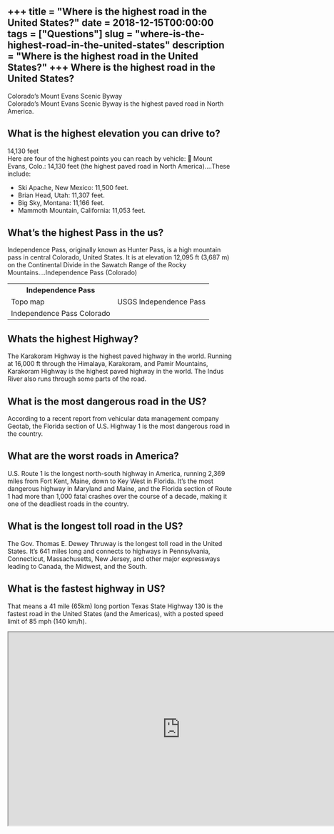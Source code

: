 +++
title = "Where is the highest road in the United States?"
date = 2018-12-15T00:00:00
tags = ["Questions"]
slug = "where-is-the-highest-road-in-the-united-states"
description = "Where is the highest road in the United States?"
+++
Where is the highest road in the United States?
-----------------------------------------------

Colorado’s Mount Evans Scenic Byway  
Colorado’s Mount Evans Scenic Byway is the highest paved road in North America.

What is the highest elevation you can drive to?
-----------------------------------------------

14,130 feet  
Here are four of the highest points you can reach by vehicle:  Mount Evans, Colo.: 14,130 feet (the highest paved road in North America)….These include:

- Ski Apache, New Mexico: 11,500 feet.
- Brian Head, Utah: 11,307 feet.
- Big Sky, Montana: 11,166 feet.
- Mammoth Mountain, California: 11,053 feet.

What’s the highest Pass in the us?
----------------------------------

Independence Pass, originally known as Hunter Pass, is a high mountain pass in central Colorado, United States. It is at elevation 12,095 ft (3,687 m) on the Continental Divide in the Sawatch Range of the Rocky Mountains….Independence Pass (Colorado)

<table><tr><th>Independence Pass</th></tr><tr><td>Topo map</td><td>USGS Independence Pass</td></tr><tr><td>Independence Pass Colorado</td></tr></table>

Whats the highest Highway?
--------------------------

The Karakoram Highway is the highest paved highway in the world. Running at 16,000 ft through the Himalaya, Karakoram, and Pamir Mountains, Karakoram Highway is the highest paved highway in the world. The Indus River also runs through some parts of the road.

What is the most dangerous road in the US?
------------------------------------------

According to a recent report from vehicular data management company Geotab, the Florida section of U.S. Highway 1 is the most dangerous road in the country.

What are the worst roads in America?
------------------------------------

U.S. Route 1 is the longest north-south highway in America, running 2,369 miles from Fort Kent, Maine, down to Key West in Florida. It’s the most dangerous highway in Maryland and Maine, and the Florida section of Route 1 had more than 1,000 fatal crashes over the course of a decade, making it one of the deadliest roads in the country.

What is the longest toll road in the US?
----------------------------------------

The Gov. Thomas E. Dewey Thruway is the longest toll road in the United States. It’s 641 miles long and connects to highways in Pennsylvania, Connecticut, Massachusetts, New Jersey, and other major expressways leading to Canada, the Midwest, and the South.

What is the fastest highway in US?
----------------------------------

That means a 41 mile (65km) long portion Texas State Highway 130 is the fastest road in the United States (and the Americas), with a posted speed limit of 85 mph (140 km/h).

<iframe allow="accelerometer; autoplay; clipboard-write; encrypted-media; gyroscope; picture-in-picture" allowfullscreen="" class="__youtube_prefs__  epyt-is-override  no-lazyload" data-no-lazy="1" data-origheight="433" data-origwidth="770" data-skipgform_ajax_framebjll="" height="433" id="_ytid_21571" loading="lazy" src="https://www.youtube.com/embed/gd5SYDzXKKY?enablejsapi=1&autoplay=0&cc_load_policy=0&cc_lang_pref=&iv_load_policy=1&loop=0&modestbranding=0&rel=1&fs=1&playsinline=0&autohide=2&theme=dark&color=red&controls=1&" title="YouTube player" width="770"></iframe>